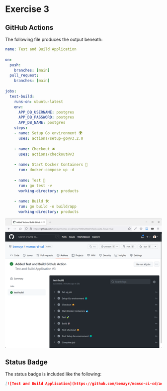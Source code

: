# Exercise 3

## GitHub Actions

The following file produces the output beneath:

```yml
name: Test and Build Application

on:
  push:
    branches: [main]
  pull_request:
    branches: [main]

jobs:
  test-build:
    runs-on: ubuntu-latest
    env:
      APP_DB_USERNAME: postgres
      APP_DB_PASSWORD: postgres
      APP_DB_NAME: postgres
    steps:
    - name: Setup Go environment 🌍
      uses: actions/setup-go@v3.2.0

    - name: Checkout 🛎️
      uses: actions/checkout@v3

    - name: Start Docker Containers 🐋
      run: docker-compose up -d

    - name: Test 🧪
      run: go test -v
      working-directory: products

    - name: Build 🛠️
      run: go build -o build/app
      working-directory: products
```

![GitHub Actions Successful Run](./Exercise%203.png)

## Status Badge

The status badge is included like the following:

```markdown
[![Test and Build Application](https://github.com/bemayr/mcmsc-ci-cd/actions/workflows/test-build.yml/badge.svg)](https://github.com/bemayr/mcmsc-ci-cd/actions/workflows/test-build.yml)
```
